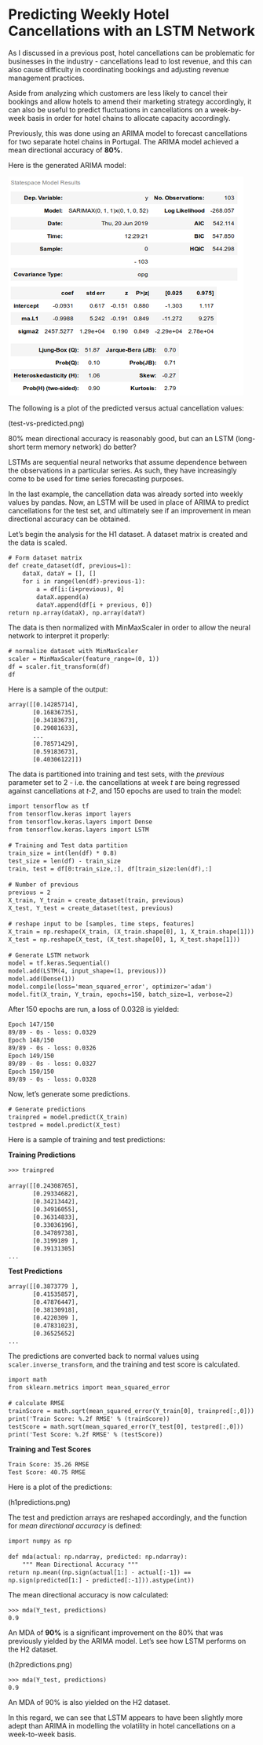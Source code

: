 # Predicting Weekly Hotel Cancellations with an LSTM Network

As I discussed in a previous post, hotel cancellations can be problematic for businesses in the industry - cancellations lead to lost revenue, and this can also cause difficulty in coordinating bookings and adjusting revenue management practices.

Aside from analyzing which customers are less likely to cancel their bookings and allow hotels to amend their marketing strategy accordingly, it can also be useful to predict fluctuations in cancellations on a week-by-week basis in order for hotel chains to allocate capacity accordingly.

Previously, this was done using an ARIMA model to forecast cancellations for two separate hotel chains in Portugal. The ARIMA model achieved a mean directional accuracy of **80%**.

Here is the generated ARIMA model:

![arima-model.png](arima-model.png)

The following is a plot of the predicted versus actual cancellation values:

(test-vs-predicted.png)

80% mean directional accuracy is reasonably good, but can an LSTM (long-short term memory network) do better?

LSTMs are sequential neural networks that assume dependence between the observations in a particular series. As such, they have increasingly come to be used for time series forecasting purposes.

In the last example, the cancellation data was already sorted into weekly values by pandas. Now, an LSTM will be used in place of ARIMA to predict cancellations for the test set, and ultimately see if an improvement in mean directional accuracy can be obtained.

Let’s begin the analysis for the H1 dataset. A dataset matrix is created and the data is scaled.

```
# Form dataset matrix
def create_dataset(df, previous=1):
    dataX, dataY = [], []
    for i in range(len(df)-previous-1):
        a = df[i:(i+previous), 0]
        dataX.append(a)
        dataY.append(df[i + previous, 0])
return np.array(dataX), np.array(dataY)
```

The data is then normalized with MinMaxScaler in order to allow the neural network to interpret it properly:

```
# normalize dataset with MinMaxScaler
scaler = MinMaxScaler(feature_range=(0, 1))
df = scaler.fit_transform(df)
df
```

Here is a sample of the output:

```
array([[0.14285714],
       [0.16836735],
       [0.34183673],
       [0.29081633],
       ...
       [0.78571429],
       [0.59183673],
       [0.40306122]])
```

The data is partitioned into training and test sets, with the *previous* parameter set to 2 - i.e. the cancellations at week *t* are being regressed against cancellations at *t-2*, and 150 epochs are used to train the model:

```
import tensorflow as tf
from tensorflow.keras import layers
from tensorflow.keras.layers import Dense
from tensorflow.keras.layers import LSTM

# Training and Test data partition
train_size = int(len(df) * 0.8)
test_size = len(df) - train_size
train, test = df[0:train_size,:], df[train_size:len(df),:]

# Number of previous
previous = 2
X_train, Y_train = create_dataset(train, previous)
X_test, Y_test = create_dataset(test, previous)

# reshape input to be [samples, time steps, features]
X_train = np.reshape(X_train, (X_train.shape[0], 1, X_train.shape[1]))
X_test = np.reshape(X_test, (X_test.shape[0], 1, X_test.shape[1]))

# Generate LSTM network
model = tf.keras.Sequential()
model.add(LSTM(4, input_shape=(1, previous)))
model.add(Dense(1))
model.compile(loss='mean_squared_error', optimizer='adam')
model.fit(X_train, Y_train, epochs=150, batch_size=1, verbose=2)
```

After 150 epochs are run, a loss of 0.0328 is yielded:

```
Epoch 147/150
89/89 - 0s - loss: 0.0329
Epoch 148/150
89/89 - 0s - loss: 0.0326
Epoch 149/150
89/89 - 0s - loss: 0.0327
Epoch 150/150
89/89 - 0s - loss: 0.0328
```

Now, let’s generate some predictions.

```
# Generate predictions
trainpred = model.predict(X_train)
testpred = model.predict(X_test)
```

Here is a sample of training and test predictions:

**Training Predictions**

```
>>> trainpred

array([[0.24308765],
       [0.29334682],
       [0.34213442],
       [0.34916055],
       [0.36314833],
       [0.33036196],
       [0.34789738],
       [0.3199189 ],
       [0.39131305]
...
```

**Test Predictions**

```
array([[0.3873779 ],
       [0.41535857],
       [0.47876447],
       [0.38130918],
       [0.4220309 ],
       [0.47831023],
       [0.36525652]
...
```

The predictions are converted back to normal values using ```scaler.inverse_transform```, and the training and test score is calculated.

```
import math
from sklearn.metrics import mean_squared_error

# calculate RMSE
trainScore = math.sqrt(mean_squared_error(Y_train[0], trainpred[:,0]))
print('Train Score: %.2f RMSE' % (trainScore))
testScore = math.sqrt(mean_squared_error(Y_test[0], testpred[:,0]))
print('Test Score: %.2f RMSE' % (testScore))
```

**Training and Test Scores**

```
Train Score: 35.26 RMSE
Test Score: 40.75 RMSE
```

Here is a plot of the predictions:

(h1predictions.png)

The test and prediction arrays are reshaped accordingly, and the function for *mean directional accuracy* is defined:

```
import numpy as np

def mda(actual: np.ndarray, predicted: np.ndarray):
    """ Mean Directional Accuracy """
return np.mean((np.sign(actual[1:] - actual[:-1]) == np.sign(predicted[1:] - predicted[:-1])).astype(int))
```

The mean directional accuracy is now calculated:

```
>>> mda(Y_test, predictions)
0.9
```

An MDA of **90%** is a significant improvement on the 80% that was previously yielded by the ARIMA model. Let’s see how LSTM performs on the H2 dataset.

(h2predictions.png)

```
>>> mda(Y_test, predictions)
0.9
```

An MDA of 90% is also yielded on the H2 dataset.

In this regard, we can see that LSTM appears to have been slightly more adept than ARIMA in modelling the volatility in hotel cancellations on a week-to-week basis.

